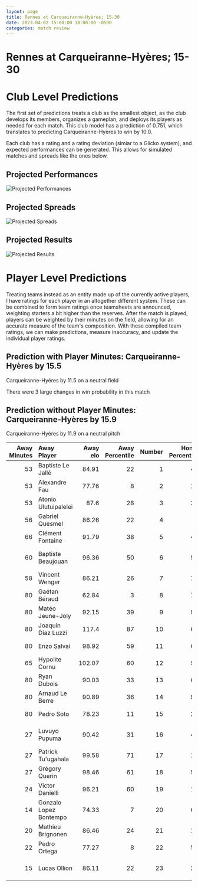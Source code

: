 ```yaml
---  
layout: page  
title: Rennes at Carqueiranne-Hyères; 15-30  
date: 2023-04-02 15:00:00 18:00:00 -0500  
categories: match review  
---
```

# Rennes at Carqueiranne-Hyères; 15-30

# Club Level Predictions


The first set of predictions treats a club as the smallest object, as the club develops its members, organizes a gameplan, and deploys its players as needed for each match. This club model has a prediction of 0.751, which translates to predicting Carqueiranne-Hyères to win by 10.0.

Each club has a rating and a rating deviation (simiar to a Glicko system), and expected performances can be generated. This allows for simulated matches and spreads like the ones below.
## Projected Performances


![Projected Performances](plots/performances_2023-04-02-Carqueiranne-Hyères-Rennes.png)
## Projected Spreads


![Projected Spreads](plots/spreads_2023-04-02-Carqueiranne-Hyères-Rennes.png)
## Projected Results


![Projected Results](plots/resultbar_2023-04-02-Carqueiranne-Hyères-Rennes.png)
# Player Level Predictions


Treating teams instead as an entity made up of the currently active players, I have ratings for each player in an altogether different system. These can be combined to form team ratings once teamsheets are announced, weighting starters a bit higher than the reserves. After the match is played, players can be weighted by their minutes on the field, allowing for an accurate measure of the team's composition. With these compiled team ratings, we can make predictions, measure inaccuracy, and update the individual player ratings.
## Prediction with Player Minutes: Carqueiranne-Hyères by 15.5


Carqueiranne-Hyères by 11.5 on a neutral field

There were 3 large changes in win probability in this match
## Prediction without Player Minutes: Carqueiranne-Hyères by 15.9


Carqueiranne-Hyères by 11.9 on a neutral pitch



|   Away Minutes | Away Player            |   Away elo |   Away Percentile |   Number |   Home Percentile |   Home elo | Home Player          |   Home Minutes |
|---------------:|:-----------------------|-----------:|------------------:|---------:|------------------:|-----------:|:---------------------|---------------:|
|             53 | Baptiste Le Jallé      |      84.91 |                22 |        1 |                43 |      92.49 | Eli Serra-Miglietti  |             49 |
|             53 | Alexandre Fau          |      77.76 |                 8 |        2 |                13 |      83.67 | Yan Tabarot          |             28 |
|             53 | Atonio Ulutuipalelei   |      87.6  |                28 |        3 |                31 |      90.51 | Lasha Mchelidze      |             65 |
|             56 | Gabriel Quesmel        |      86.26 |                22 |        4 |                 2 |      58.36 | Lucas Cazac          |             75 |
|             66 | Clément Fontaine       |      91.79 |                38 |        5 |                43 |      93.34 | César Damiani        |             59 |
|             60 | Baptiste Beaujouan     |      96.36 |                50 |        6 |                50 |      96.03 | Florian Munoz Rivero |             80 |
|             58 | Vincent Wenger         |      86.21 |                26 |        7 |                74 |     104.89 | Joachim Beaumont     |             80 |
|             80 | Gaétan Béraud          |      62.84 |                 3 |        8 |                70 |     103.53 | André Gorin          |             80 |
|             80 | Matéo Jeune-Joly       |      92.15 |                39 |        9 |                90 |     114.58 | Thomas Sonetti       |             58 |
|             80 | Joaquin Diaz Luzzi     |     117.4  |                87 |       10 |                68 |     102    | Lachie Munro         |             30 |
|             80 | Enzo Salvai            |      98.92 |                59 |       11 |                67 |     100.61 | Josselyn Bouchon     |             53 |
|             65 | Hypolite Cornu         |     102.07 |                60 |       12 |                95 |     125.19 | Romain Leveque       |             80 |
|             80 | Ryan Dubois            |      90.03 |                33 |       13 |                65 |     101.49 | Charles Brousse      |             80 |
|             80 | Arnaud Le Berre        |      90.89 |                36 |       14 |                94 |     125.43 | Kalani Robert        |             80 |
|             80 | Pedro Soto             |      78.23 |                11 |       15 |                20 |      84.25 | Adrien Amans         |             80 |
|             27 | Luvuyo Pupuma          |      90.42 |                31 |       16 |                49 |      94.78 | Liam Chad Hendricks  |             31 |
|             27 | Patrick Tu'ugahala     |      99.58 |                71 |       17 |                11 |      80.59 | Michael Tyumenev     |             52 |
|             27 | Grégory Querin         |      98.46 |                61 |       18 |                56 |      96.73 | Costel Burtila       |             15 |
|             24 | Victor Danielli        |      96.21 |                60 |       19 |                14 |      82.58 | Alexander Nowicki    |              5 |
|             14 | Gonzalo Lopez Bontempo |      74.33 |                 7 |       20 |                64 |      97.99 | Nathan Gendre        |             21 |
|             20 | Mathieu Brignonen      |      86.46 |                24 |       21 |                11 |      81.18 | Rémi Dubié           |             22 |
|             22 | Pedro Ortega           |      77.27 |                 8 |       22 |                55 |      97.97 | Ionel Melinte        |             50 |
|             15 | Lucas Ollion           |      86.11 |                22 |       23 |                25 |      87.14 | Dylan Michael Sage   |             27 |

